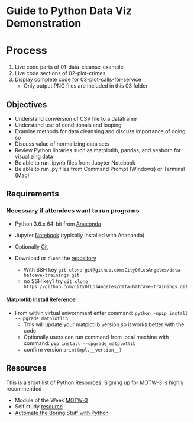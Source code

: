 # Guide to Python Data Viz Demonstration

# Process

1. Live code parts of 01-data-cleanse-example
2. Live code sections of 02-plot-crimes
3. Display complete code for 03-plot-calls-for-service
	* Only output PNG files are included in this 03 folder
	
## Objectives

* Understand conversion of CSV file to a dataframe
* Understand use of conditionals and looping
* Examine methods for data cleansing and discuss importance of doing so
* Discuss value of normalizing data sets
* Review Python libraries such as matplotlib, pandas, and seaborn for visualizing data
* Be able to run .ipynb files from Jupyter Notebook
* Be able to run .py files from Command Prompt (Windows) or Terminal (Mac)



## Requirements
### Necessary if attendees want to run programs
* Python 3.6.x 64-bit from [Anaconda](https://www.anaconda.com/download/)
* Jupyter [Notebook](http://jupyter.org/install.html) (typically installed with Anaconda)
* Optionally [Git](https://git-scm.com/downloads)

* Download or `clone` the [repository](https://github.com/CityOfLosAngeles/data-batcave-trainings)
    * With SSH key `git clone git@github.com:CityOfLosAngeles/data-batcave-trainings.git`
    * no SSH key? try `git clone https://github.com/CityOfLosAngeles/data-batcave-trainings.git`
#### Matplotlib Install Reference
* From within virtual enivornment enter command: `python -mpip install --upgrade matplotlib`
    * This will update your matplotlib version so it works better with the code
    * Optionally users can run command from local machine with command: `pip install --upgrade matplotlib`
    * confirm version `print(mpl.__version__)`
    
## Resources
This is a short list of Python Resources. Signing up for MOTW-3 is highly recommended
* Module of the Week [MOTW-3](https://pymotw.com/3/)
* Self study [resource](https://www.python-course.eu/python3_course.php)
* [Automate the Boring Stuff with Python](https://automatetheboringstuff.com/)
